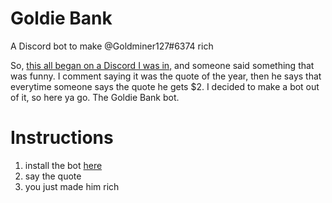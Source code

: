 # Goldie Bank
A Discord bot to make @Goldminer127#6374 rich

So, [this all began on a Discord I was in,](https://discord.io/lighthouse) and someone said something that was funny. I comment saying it was the quote of the year, then he says that everytime someone says the quote he gets $2. I decided to make a bot out of it, so here ya go. The Goldie Bank bot.

# Instructions

1) install the bot [here](https://discordapp.com/oauth2/authorize?client_id=391447333772197888&scope=bot&permissions=72712)
2) say the quote
3) you just made him rich
